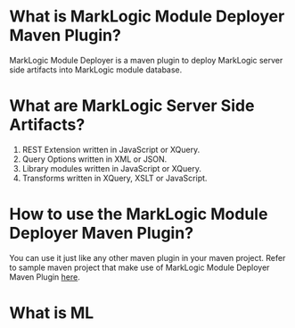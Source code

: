 # What is MarkLogic Module Deployer Maven Plugin?

MarkLogic Module Deployer is a maven plugin to deploy MarkLogic server side artifacts into MarkLogic module database.


# What are MarkLogic Server Side Artifacts?

1. REST Extension written in JavaScript or XQuery.
2. Query Options written in XML or JSON.
3. Library modules written in JavaScript or XQuery.
4. Transforms written in XQuery, XSLT or JavaScript.

# How to use the MarkLogic Module Deployer Maven Plugin?

You can use it just like any other maven plugin in your maven project. Refer to sample maven project that make use of MarkLogic Module Deployer Maven Plugin [here](https://github.com/sanjuthomas/marklogic-module-deployer-sample-project).

# What is ML 